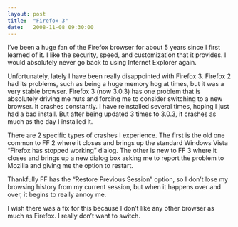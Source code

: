 ```yaml
---
layout: post
title:  "Firefox 3"
date:   2008-11-08 09:30:00
---
```

I’ve been a huge fan of the Firefox browser for about 5 years since I first learned of it. I like the security, speed, and customization that it provides. I would absolutely never go back to using Internet Explorer again.

Unfortunately, lately I have been really disappointed with Firefox 3. Firefox 2 had its problems, such as being a huge memory hog at times, but it was a very stable browser. Firefox 3 (now 3.0.3) has one problem that is absolutely driving me nuts and forcing me to consider switching to a new browser. It crashes constantly. I have reinstalled several times, hoping I just had a bad install. But after being updated 3 times to 3.0.3, it crashes as much as the day I installed it.

There are 2 specific types of crashes I experience. The first is the old one common to FF 2 where it closes and brings up the standard Windows Vista “Firefox has stopped working” dialog. The other is new to FF 3 where it closes and brings up a new dialog box asking me to report the problem to Mozilla and giving me the option to restart.

Thankfully FF has the “Restore Previous Session” option, so I don’t lose my browsing history from my current session, but when it happens over and over, it begins to really annoy me.

I wish there was a fix for this because I don’t like any other browser as much as Firefox. I really don’t want to switch.

